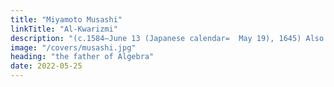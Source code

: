 ```yaml
---
title: "Miyamoto Musashi"
linkTitle: "Al-Kwarizmi"
description: "(c.1584–June 13 (Japanese calendar=  May 19), 1645) Also known as Shinmen Takezō, Miyamoto Bennosuke, or by his Buddhist name Niten Dōraku was a famous Japanese samurai. He was one of the most skilled swordsmen in history. He became legendary through his outstanding swordsmanship in numerous duels, even from a very young age. He is the founder of the Hyōhō Niten Ichi-ryū or Niten-ryū style of swordsmanship and the author of The Book of Five Rings, a book on strategy, tactics, and philosophy that is still studied today"
image: "/covers/musashi.jpg"
heading: "the father of Algebra"
date: 2022-05-25
---
```



